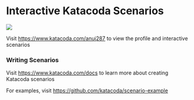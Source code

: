 # Interactive Katacoda Scenarios

[![](http://shields.katacoda.com/katacoda/anuj287/count.svg)](https://www.katacoda.com/anuj287 "Get your profile on Katacoda.com")

Visit https://www.katacoda.com/anuj287 to view the profile and interactive scenarios

### Writing Scenarios
Visit https://www.katacoda.com/docs to learn more about creating Katacoda scenarios

For examples, visit https://github.com/katacoda/scenario-example
